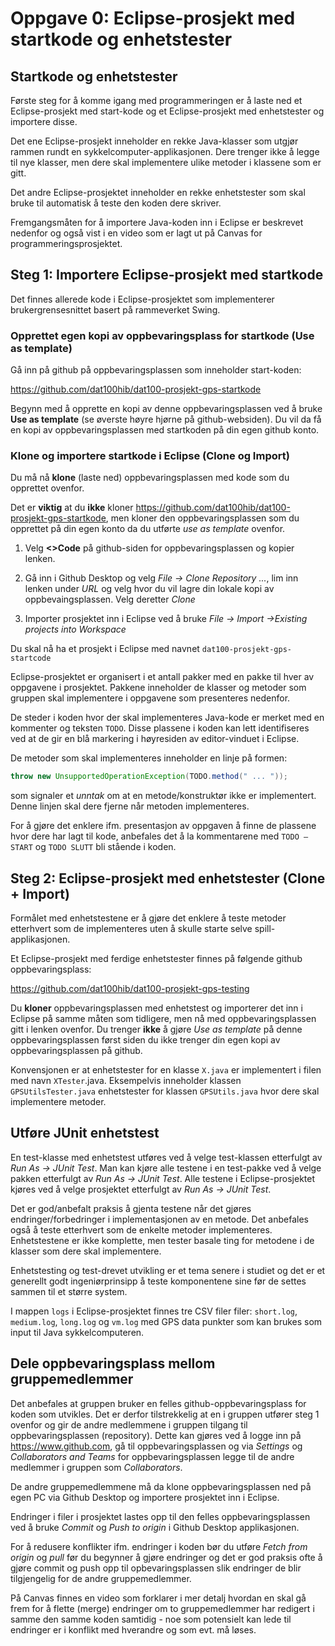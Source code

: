 # Oppgave 0: Eclipse-prosjekt med startkode og enhetstester

## Startkode og enhetstester

Første steg for å komme igang med programmeringen er å laste ned et Eclipse-prosjekt med start-kode og et Eclipse-prosjekt med enhetstester og importere disse.

Det ene Eclipse-prosjekt inneholder en rekke Java-klasser som utgjør rammen rundt en sykkelcomputer-applikasjonen. Dere trenger ikke å legge til nye klasser, men dere skal implementere ulike metoder i klassene som er gitt.

Det andre Eclipse-prosjektet inneholder en rekke enhetstester som skal bruke til automatisk å teste den koden dere skriver.

Fremgangsmåten for å importere Java-koden inn i Eclipse er beskrevet nedenfor og også vist i en video som er lagt ut på Canvas for programmeringsprosjektet.

## Steg 1: Importere Eclipse-prosjekt med startkode 

Det finnes allerede kode i Eclipse-prosjektet som implementerer brukergrensesnittet basert på rammeverket Swing.

### Opprettet egen kopi av oppbevaringsplass for startkode (Use as template) 

Gå inn på github på oppbevaringsplassen som inneholder start-koden:

https://github.com/dat100hib/dat100-prosjekt-gps-startkode

Begynn med å opprette en kopi av denne oppbevaringsplassen ved å bruke **Use as template** (se øverste høyre hjørne på github-websiden). Du vil da få en kopi av oppbevaringsplassen med startkoden på din egen github konto.

### Klone og importere startkode i Eclipse (Clone og Import)

Du må nå **klone** (laste ned) oppbevaringsplassen med kode som du opprettet ovenfor. 

Det er **viktig** at du **ikke** kloner https://github.com/dat100hib/dat100-prosjekt-gps-startkode, men kloner den oppbevaringsplassen som du opprettet på din egen konto da du utførte *use as template* ovenfor.

1.	Velg **<>Code** på github-siden for oppbevaringsplassen og kopier lenken.

2.	Gå inn i Github Desktop og velg *File -> Clone Repository ...*, lim inn lenken under *URL* og velg hvor du vil lagre din lokale kopi av oppbevaingsplassen. Velg deretter *Clone*

3. Importer prosjektet inn i Eclipse ved å bruke *File -> Import ->Existing projects into Workspace*

Du skal nå ha et prosjekt i Eclipse med navnet `dat100-prosjekt-gps-startcode`

Eclipse-prosjektet er organisert i et antall pakker med en pakke til hver av oppgavene i prosjektet. Pakkene inneholder de klasser og metoder som gruppen skal implementere i oppgavene som presenteres nedenfor.

De steder i koden hvor der skal implementeres Java-kode er merket med en kommenter og teksten `TODO`. Disse plassene i koden kan lett identifiseres ved at de gir en blå markering i høyresiden av editor-vinduet i Eclipse.

De metoder som skal implementeres inneholder en linje på formen:

```java
throw new UnsupportedOperationException(TODO.method(" ... "));
```
som signaler et *unntak* om at en metode/konstruktør ikke er implementert. Denne linjen skal dere fjerne når metoden implementeres.

For å gjøre det enklere ifm. presentasjon av oppgaven å finne de plassene hvor dere har lagt til kode, anbefales det å la kommentarene med `TODO – START` og `TODO SLUTT` bli stående i koden.  
 
## Steg 2: Eclipse-prosjekt med enhetstester (Clone + Import)

Formålet med enhetstestene er å gjøre det enklere å teste metoder etterhvert som de implementeres uten å skulle starte selve spill-applikasjonen. 

Et Eclipse-prosjekt med ferdige enhetstester finnes på følgende github oppbevaringsplass:

https://github.com/dat100hib/dat100-prosjekt-gps-testing 

Du **kloner** oppbevaringsplassen med enhetstest og importerer det inn i Eclipse på samme måten som tidligere, men nå med oppbevaringsplassen gitt i lenken ovenfor. Du trenger **ikke** å gjøre *Use as template* på denne oppbevaringsplassen først siden du ikke trenger din egen kopi av oppbevaringsplassen på github.

Konvensjonen er at enhetstester for en klasse `X.java` er implementert i filen med navn `XTester`.java. Eksempelvis inneholder klassen `GPSUtilsTester.java` enhetstester for klassen `GPSUtils.java` hvor dere skal implementere metoder.

## Utføre JUnit enhetstest

En test-klasse med enhetstest utføres ved å velge test-klassen etterfulgt av *Run As → JUnit Test*. Man kan kjøre alle testene i en test-pakke ved å velge pakken etterfulgt av *Run As → JUnit Test*. Alle testene i Eclipse-prosjektet kjøres ved å velge prosjektet etterfulgt av *Run As → JUnit Test*.

Det er god/anbefalt praksis å gjenta testene når det gjøres endringer/forbedringer i implementasjonen av en metode. Det anbefales også å teste etterhvert som de enkelte metoder implementeres. Enhetstestene er ikke komplette, men tester basale ting for metodene i de klasser som dere skal implementere.

Enhetstesting og test-drevet utvikling er et tema senere i studiet og det er et generellt godt ingeniørprinsipp å teste komponentene sine før de settes sammen til et større system.

I mappen `logs` i Eclipse-prosjektet finnes tre CSV filer filer: `short.log`, `medium.log`, `long.log` og `vm.log` med GPS data punkter som kan brukes som input til Java sykkelcomputeren.

## Dele oppbevaringsplass mellom gruppemedlemmer

Det anbefales at gruppen bruker en felles github-oppbevaringsplass for koden som utvikles. Det er derfor tilstrekkelig at en i gruppen utfører steg 1 ovenfor og gir de andre medlemmene i gruppen tilgang til oppbevaringsplassen (repository). Dette kan gjøres ved å logge inn på https://www.github.com, gå til oppbevaringsplassen og via *Settings* og *Collaborators and Teams* for oppbevaringsplassen legge til de andre medlemmer i gruppen som *Collaborators*.

De andre gruppemedlemmene må da klone oppbevaringsplassen ned på egen PC via Github Desktop og importere prosjektet inn i Eclipse.

Endringer i filer i prosjektet lastes opp til den felles oppbevaringsplassen ved å bruke *Commit* og *Push to origin* i Github Desktop applikasjonen.

For å redusere konflikter ifm. endringer i koden bør du utføre *Fetch from origin* og *pull* før du begynner å gjøre endringer og det er god praksis ofte å  gjøre commit og push opp til opbevaringsplassen slik endringer de blir tilgjengelig for de andre gruppemedlemmer.

På Canvas finnes en video som forklarer i mer detalj hvordan en skal gå frem for å flette (merge) endringer om to gruppemedlemmer har redigert i samme den samme koden samtidig - noe som potensielt kan lede til endringer er i konflikt med hverandre og som evt. må løses.